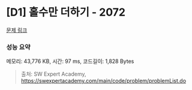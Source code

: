 # [D1] 홀수만 더하기 - 2072 

[문제 링크](https://swexpertacademy.com/main/code/problem/problemDetail.do?contestProbId=AV5QSEhaA5sDFAUq) 

### 성능 요약

메모리: 43,776 KB, 시간: 97 ms, 코드길이: 1,828 Bytes



> 출처: SW Expert Academy, https://swexpertacademy.com/main/code/problem/problemList.do